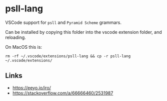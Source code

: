 # psll-lang

VSCode support for `psll` and `Pyramid Scheme` grammars.

Can be installed by copying this folder into the vscode extension folder, and reloading.

On MacOS this is:

```
rm -rf ~/.vscode/extensions/psll-lang && cp -r psll-lang ~/.vscode/extensions/
```

## Links

 - https://eeyo.io/iro/
 - https://stackoverflow.com/a/66666460/2531987